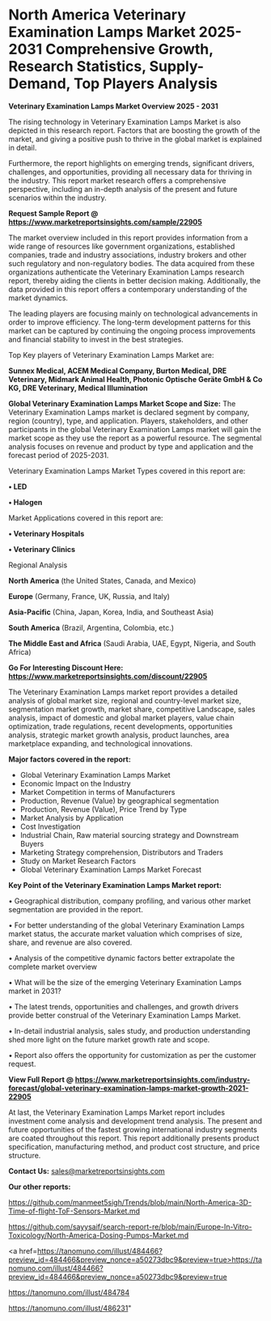 # North America Veterinary Examination Lamps Market 2025-2031 Comprehensive Growth, Research Statistics, Supply-Demand,  Top Players Analysis

<Strong> Veterinary Examination Lamps Market Overview 2025 - 2031</strong>

The rising technology in Veterinary Examination Lamps Market is also depicted in this research report. Factors that are boosting the growth of the market, and giving a positive push to thrive in the global market is explained in detail.

Furthermore, the report highlights on emerging trends, significant drivers, challenges, and opportunities, providing all necessary data for thriving in the industry. This report market research offers a comprehensive perspective, including an in-depth analysis of the present and future scenarios within the industry.

<strong>Request Sample Report @ <a href=https://www.marketreportsinsights.com/sample/22905>https://www.marketreportsinsights.com/sample/22905</a></strong>

The market overview included in this report provides information from a wide range of resources like government organizations, established companies, trade and industry associations, industry brokers and other such regulatory and non-regulatory bodies. The data acquired from these organizations authenticate the Veterinary Examination Lamps research report, thereby aiding the clients in better decision making. Additionally, the data provided in this report offers a contemporary understanding of the market dynamics.

The leading players are focusing mainly on technological advancements in order to improve efficiency. The long-term development patterns for this market can be captured by continuing the ongoing process improvements and financial stability to invest in the best strategies.

Top Key players of Veterinary Examination Lamps Market are:

<strong>Sunnex Medical, ACEM Medical Company, Burton Medical, DRE Veterinary, Midmark Animal Health, Photonic Optische Geräte GmbH & Co KG, DRE Veterinary, Medical Illumination</strong>

<strong><b>Global Veterinary Examination Lamps Market Scope and Size:</b></strong>
The Veterinary Examination Lamps market is declared segment by company, region (country), type, and application. Players, stakeholders, and other participants in the global Veterinary Examination Lamps market will gain the market scope as they use the report as a powerful resource. The segmental analysis focuses on revenue and product by type and application and the forecast period of 2025-2031.

Veterinary Examination Lamps Market Types covered in this report are:

<strong>• LED

• Halogen</strong>

Market Applications covered in this report are:

<strong>• Veterinary Hospitals

• Veterinary Clinics</strong> 

Regional Analysis

<strong>North America</strong> (the United States, Canada, and Mexico)

<strong>Europe</strong> (Germany, France, UK, Russia, and Italy)

<strong>Asia-Pacific</strong> (China, Japan, Korea, India, and Southeast Asia)

<strong>South America</strong> (Brazil, Argentina, Colombia, etc.)

<strong>The Middle East and Africa</strong> (Saudi Arabia, UAE, Egypt, Nigeria, and South Africa)

<strong>Go For Interesting Discount Here: <a href=https://www.marketreportsinsights.com/discount/22905>https://www.marketreportsinsights.com/discount/22905</a></strong>

The Veterinary Examination Lamps market report provides a detailed analysis of global market size, regional and country-level market size, segmentation market growth, market share, competitive Landscape, sales analysis, impact of domestic and global market players, value chain optimization, trade regulations, recent developments, opportunities analysis, strategic market growth analysis, product launches, area marketplace expanding, and technological innovations.

<strong><b>Major factors covered in the report:</b></strong>
<ul>
  <li>Global Veterinary Examination Lamps Market </li>
  <li>Economic Impact on the Industry</li>
  <li>Market Competition in terms of Manufacturers</li>
  <li>Production, Revenue (Value) by geographical segmentation</li>
  <li>Production, Revenue (Value), Price Trend by Type</li>
  <li>Market Analysis by Application</li>
  <li>Cost Investigation</li>
  <li>Industrial Chain, Raw material sourcing strategy and Downstream Buyers</li>
  <li>Marketing Strategy comprehension, Distributors and Traders</li>
  <li>Study on Market Research Factors</li>
  <li>Global Veterinary Examination Lamps Market Forecast</li>
</ul>

<strong><b>Key Point of the Veterinary Examination Lamps Market report:</b></strong>

• Geographical distribution, company profiling, and various other market segmentation are provided in the report.

• For better understanding of the global Veterinary Examination Lamps market status, the accurate market valuation which comprises of size, share, and revenue are also covered.

• Analysis of the competitive dynamic factors better extrapolate the complete market overview

• What will be the size of the emerging Veterinary Examination Lamps market in 2031?

• The latest trends, opportunities and challenges, and growth drivers provide better construal of the Veterinary Examination Lamps Market.

• In-detail industrial analysis, sales study, and production understanding shed more light on the future market growth rate and scope.

• Report also offers the opportunity for customization as per the customer request.

<strong><b>View Full Report @ <a href=https://www.marketreportsinsights.com/industry-forecast/global-veterinary-examination-lamps-market-growth-2021-22905>https://www.marketreportsinsights.com/industry-forecast/global-veterinary-examination-lamps-market-growth-2021-22905</a></b></strong>


At last, the Veterinary Examination Lamps Market report includes investment come analysis and development trend analysis. The present and future opportunities of the fastest growing international industry segments are coated throughout this report. This report additionally presents product specification, manufacturing method, and product cost structure, and price structure.

<strong>Contact Us:</strong>
sales@marketreportsinsights.com

<strong>Our other reports:</strong>

<a href=https://github.com/manmeet5sigh/Trends/blob/main/North-America-3D-Time-of-flight-ToF-Sensors-Market.md>https://github.com/manmeet5sigh/Trends/blob/main/North-America-3D-Time-of-flight-ToF-Sensors-Market.md</a>

<a href=https://github.com/sayysaif/search-report-re/blob/main/Europe-In-Vitro-Toxicology/North-America-Dosing-Pumps-Market.md>https://github.com/sayysaif/search-report-re/blob/main/Europe-In-Vitro-Toxicology/North-America-Dosing-Pumps-Market.md</a>

<a href=https://tanomuno.com/illust/484466?preview_id=484466&preview_nonce=a50273dbc9&preview=true>https://tanomuno.com/illust/484466?preview_id=484466&preview_nonce=a50273dbc9&preview=true</a>

<a href=https://tanomuno.com/illust/484784>https://tanomuno.com/illust/484784</a>

<a href=https://tanomuno.com/illust/486231>https://tanomuno.com/illust/486231</a>"
